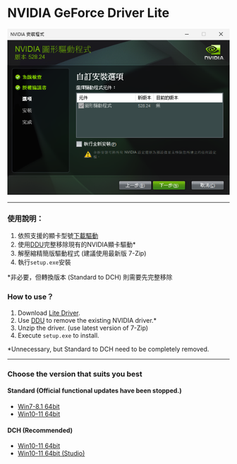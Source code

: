 # NVIDIA GeForce Driver Lite

![demo](/demo.png)

---

### 使用說明：
1. 依照支援的顯卡型號[下載驅動](https://github.com/WhatTheBlock/GeForce-Driver-Lite/releases)
2. 使用[DDU](https://www.guru3d.com/files-details/display-driver-uninstaller-download.html)完整移除現有的NVIDIA顯卡驅動*
3. 解壓縮精簡版驅動程式 (建議使用最新版 7-Zip)
4. 執行`setup.exe`安裝

*非必要，但轉換版本 (Standard to DCH) 則需要先完整移除

### How to use？
1. Download [Lite Driver](https://github.com/WhatTheBlock/GeForce-Driver-Lite/releases).
2. Use [DDU](https://www.guru3d.com/files-details/display-driver-uninstaller-download.html) to remove the existing NVIDIA driver.*
3. Unzip the driver. (use latest version of 7-Zip)
4. Execute `setup.exe` to install.

*Unnecessary, but Standard to DCH need to be completely removed.

---

### Choose the version that suits you best

#### Standard (Official functional updates have been stopped.)
- [Win7-8.1 64bit](https://github.com/WhatTheBlock/GeForce-Driver-Lite/releases/tag/standard-474.06)
- [Win10-11 64bit](https://github.com/WhatTheBlock/GeForce-Driver-Lite/releases/tag/standard-472.12)

#### DCH (Recommended)
- [Win10-11 64bit](https://github.com/WhatTheBlock/GeForce-Driver-Lite/releases/tag/dch-531.68)
- [Win10-11 64bit (Studio)](https://github.com/WhatTheBlock/GeForce-Driver-Lite/releases/tag/dch-studio-531.41)
